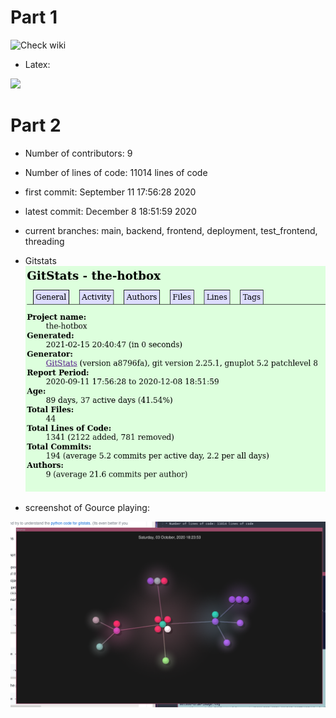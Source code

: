# Part 1
![Check wiki](https://github.com/Prasantacharya/oss-repo-template/wiki/ProjectIdea)

* Latex:

![](../../lab03-latex)

# Part 2

* Number of contributors: 9

* Number of lines of code: 11014 lines of code

* first commit: September 11 17:56:28 2020

* latest commit: December 8 18:51:59 2020

* current branches: main, backend, frontend, deployment, test_frontend, threading

* Gitstats ![](../../resources/lab03-gitstats.png)

* screenshot of Gource playing:

![](../../resources/lab03-gource.png)
